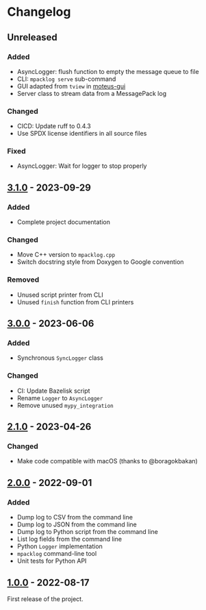 # Changelog

## Unreleased

### Added

- AsyncLogger: flush function to empty the message queue to file
- CLI: ``mpacklog serve`` sub-command
- GUI adapted from ``tview`` in [moteus-gui](https://pypi.org/project/moteus-gui/)
- Server class to stream data from a MessagePack log

### Changed

- CICD: Update ruff to 0.4.3
- Use SPDX license identifiers in all source files

### Fixed

- AsyncLogger: Wait for logger to stop properly

## [3.1.0] - 2023-09-29

### Added

- Complete project documentation

### Changed

- Move C++ version to ``mpacklog.cpp``
- Switch docstring style from Doxygen to Google convention

### Removed

- Unused script printer from CLI
- Unused `finish` function from CLI printers

## [3.0.0] - 2023-06-06

### Added

- Synchronous ``SyncLogger`` class

### Changed

- CI: Update Bazelisk script
- Rename ``Logger`` to ``AsyncLogger``
- Remove unused ``mypy_integration``

## [2.1.0] - 2023-04-26

### Changed

- Make code compatible with macOS (thanks to @boragokbakan)

## [2.0.0] - 2022-09-01

### Added

- Dump log to CSV from the command line
- Dump log to JSON from the command line
- Dump log to Python script from the command line
- List log fields from the command line
- Python `Logger` implementation
- `mpacklog` command-line tool
- Unit tests for Python API

## [1.0.0] - 2022-08-17

First release of the project.

[unreleased]: https://github.com/upkie/mpacklog.py/compare/v3.1.0...HEAD
[3.1.0]: https://github.com/upkie/mpacklog.py/compare/v3.0.0...v3.1.0
[3.0.0]: https://github.com/upkie/mpacklog.py/compare/v2.1.0...v3.0.0
[2.1.0]: https://github.com/upkie/mpacklog.py/compare/v2.0.1...v2.1.0
[2.0.0]: https://github.com/upkie/mpacklog.py/compare/v1.0.0...v2.0.0
[1.0.0]: https://github.com/upkie/mpacklog.py/releases/tag/v1.0.0

